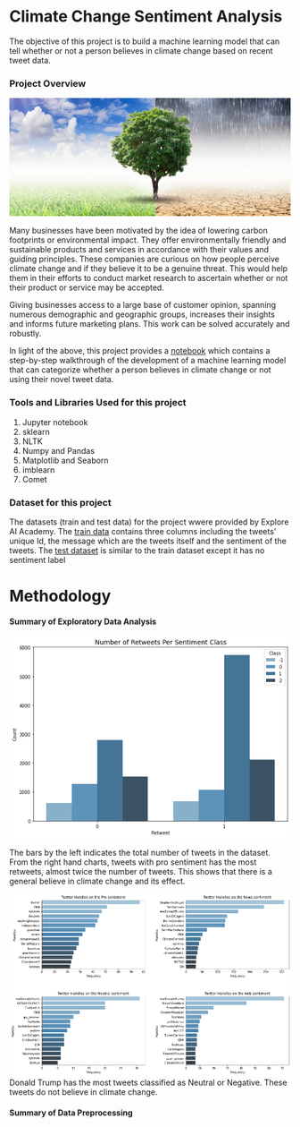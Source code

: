 # Climate Change Sentiment Analysis

The objective of this project is to build a machine learning model that can tell whether or not a person believes in climate change based on recent tweet data.


### Project Overview
![climate url](images/climate.jpg)

Many businesses have been motivated by the idea of lowering carbon footprints or environmental impact. They offer environmentally friendly and sustainable products and services in accordance with their values and guiding principles. These companies are curious on how people perceive climate change and if they believe it to be a genuine threat. This would help them in their efforts to conduct market research to ascertain whether or not their product or service may be accepted.

Giving businesses access to a large base of customer opinion, spanning numerous demographic and geographic groups, increases their insights and informs future marketing plans. This work can be solved accurately and robustly.

In light of the above, this project provides a [notebook](ZF2_Classification.ipynb) which contains a step-by-step walkthrough of the development of a machine learning model that can categorize whether a person believes in climate change or not using their novel tweet data.


### Tools and Libraries Used for this project
1. Jupyter notebook 
2. sklearn
3. NLTK 
4. Numpy and Pandas
5. Matplotlib and Seaborn
6. imblearn
7. Comet

### Dataset for this project
The datasets (train and test data) for the project wwere provided by Explore AI Academy. The [train data](data/train.csv) contains three columns including the tweets' unique Id, the message which are the tweets itself and the sentiment of the tweets. The [test dataset](data/test_with_no_labels.csv) is similar to the train dataset except it has no sentiment label 

# Methodology


#### Summary of Exploratory Data Analysis
![retweets](images/retweets.png)

The bars by the left indicates the total number of tweets in the dataset. From the right hand charts, tweets with pro sentiment has the most retweets, almost twice the number of tweets. This shows that there is a general believe in climate change and its effect.

![handles](images/handles.png)
Donald Trump has the most tweets classified as Neutral or Negative. These tweets do not believe in climate change.


#### Summary of Data Preprocessing 
